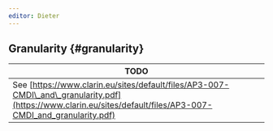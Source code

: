 ```yaml
---
editor: Dieter
---
```


## Granularity {#granularity}

|TODO|
|----|
|See [https://www.clarin.eu/sites/default/files/AP3-007-CMDI\_and\_granularity.pdf](https://www.clarin.eu/sites/default/files/AP3-007-CMDI_and_granularity.pdf)|




